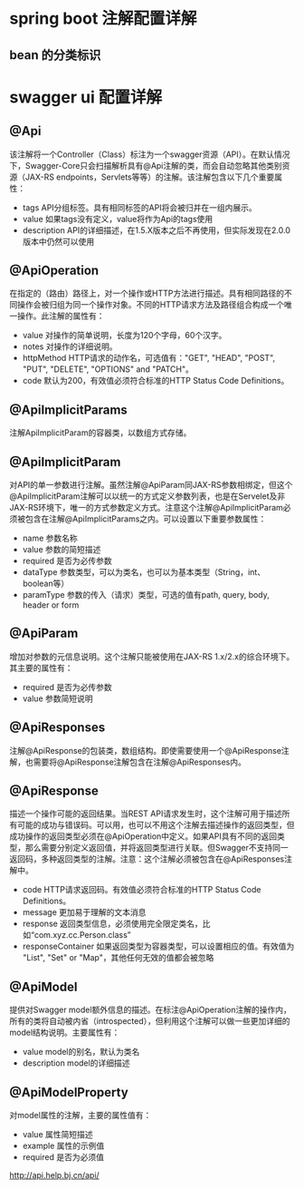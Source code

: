 # spring boot 注解配置详解

## bean 的分类标识

# swagger ui 配置详解

## @Api

该注解将一个Controller（Class）标注为一个swagger资源（API）。在默认情况下，Swagger-Core只会扫描解析具有@Api注解的类，而会自动忽略其他类别资源（JAX-RS endpoints，Servlets等等）的注解。该注解包含以下几个重要属性：

- tags API分组标签。具有相同标签的API将会被归并在一组内展示。
- value 如果tags没有定义，value将作为Api的tags使用
- description API的详细描述，在1.5.X版本之后不再使用，但实际发现在2.0.0版本中仍然可以使用

## @ApiOperation

在指定的（路由）路径上，对一个操作或HTTP方法进行描述。具有相同路径的不同操作会被归组为同一个操作对象。不同的HTTP请求方法及路径组合构成一个唯一操作。此注解的属性有：

- value 对操作的简单说明，长度为120个字母，60个汉字。
- notes 对操作的详细说明。
- httpMethod HTTP请求的动作名，可选值有："GET", "HEAD", "POST", "PUT", "DELETE", "OPTIONS" and "PATCH"。
- code 默认为200，有效值必须符合标准的HTTP Status Code Definitions。

## @ApiImplicitParams

注解ApiImplicitParam的容器类，以数组方式存储。

## @ApiImplicitParam

对API的单一参数进行注解。虽然注解@ApiParam同JAX-RS参数相绑定，但这个@ApiImplicitParam注解可以以统一的方式定义参数列表，也是在Servelet及非JAX-RS环境下，唯一的方式参数定义方式。注意这个注解@ApiImplicitParam必须被包含在注解@ApiImplicitParams之内。可以设置以下重要参数属性：

- name 参数名称
- value 参数的简短描述
- required 是否为必传参数
- dataType 参数类型，可以为类名，也可以为基本类型（String，int、boolean等）
- paramType 参数的传入（请求）类型，可选的值有path, query, body, header or form

## @ApiParam

增加对参数的元信息说明。这个注解只能被使用在JAX-RS 1.x/2.x的综合环境下。其主要的属性有：

- required 是否为必传参数
- value 参数简短说明

## @ApiResponses

注解@ApiResponse的包装类，数组结构。即使需要使用一个@ApiResponse注解，也需要将@ApiResponse注解包含在注解@ApiResponses内。

## @ApiResponse

描述一个操作可能的返回结果。当REST API请求发生时，这个注解可用于描述所有可能的成功与错误码。可以用，也可以不用这个注解去描述操作的返回类型，但成功操作的返回类型必须在@ApiOperation中定义。如果API具有不同的返回类型，那么需要分别定义返回值，并将返回类型进行关联。但Swagger不支持同一返回码，多种返回类型的注解。注意：这个注解必须被包含在@ApiResponses注解中。

- code HTTP请求返回码。有效值必须符合标准的HTTP Status Code Definitions。
- message 更加易于理解的文本消息
- response 返回类型信息，必须使用完全限定类名，比如“com.xyz.cc.Person.class”
- responseContainer 如果返回类型为容器类型，可以设置相应的值。有效值为 "List", "Set" or "Map"，其他任何无效的值都会被忽略

## @ApiModel

提供对Swagger model额外信息的描述。在标注@ApiOperation注解的操作内，所有的类将自动被内省（introspected），但利用这个注解可以做一些更加详细的model结构说明。主要属性有：

- value model的别名，默认为类名
- description model的详细描述

## @ApiModelProperty

对model属性的注解，主要的属性值有：

- value 属性简短描述
- example 属性的示例值
- required 是否为必须值

http://api.help.bj.cn/api/